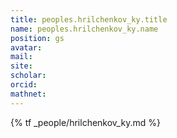 ```yaml
---
title: peoples.hrilchenkov_ky.title
name: peoples.hrilchenkov_ky.name
position: gs
avatar:
mail:
site:
scholar:
orcid:
mathnet:
---
```


{% tf _people/hrilchenkov_ky.md %}